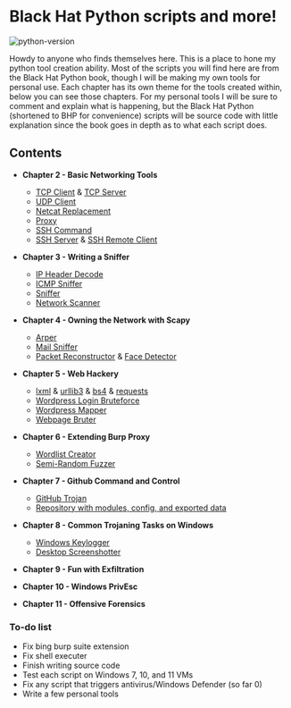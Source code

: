 # Black Hat Python scripts and more!

![python-version](https://github.com/edoardottt/images/blob/main/black-hat-python-code/python-version.svg)

Howdy to anyone who finds themselves here. This is a place to hone my python tool creation ability. Most of the scripts you will find here are from the Black Hat Python book, though I will be making my own tools for personal use. Each chapter has its own theme for the tools created within, below you can see those chapters. For my personal tools I will be sure to comment and explain what is happening, but the Black Hat Python (shortened to BHP for convenience) scripts will be source code with little explanation since the book goes in depth as to what each script does. 

## Contents

 -  **Chapter 2 - Basic Networking Tools**
  
    - [TCP Client](https://github.com/DougRaccoon/blackhatpython/blob/main/chapter2/tcp_client.py) & [TCP Server](https://github.com/DougRaccoon/blackhatpython/blob/main/chapter2/tcp_server.py)
    - [UDP Client](https://github.com/DougRaccoon/blackhatpython/blob/main/chapter2/udp_client.py)
    - [Netcat Replacement](https://github.com/DougRaccoon/blackhatpython/blob/main/chapter2/netraccoon.py)
    - [Proxy](https://github.com/DougRaccoon/blackhatpython/blob/main/chapter2/proxy.py)
    - [SSH Command](https://github.com/DougRaccoon/blackhatpython/blob/main/chapter2/ssh_cmd.py)
    - [SSH Server](https://github.com/DougRaccoon/blackhatpython/blob/main/chapter2/ssh_server.py) & [SSH Remote Client](https://github.com/DougRaccoon/blackhatpython/blob/main/chapter2/ssh_rcmd.py)
  
 -  **Chapter 3 - Writing a Sniffer**
  
    - [IP Header Decode](https://github.com/DougRaccoon/blackhatpython/blob/main/chapter3/sniffer_ip_header_decode.py)
    - [ICMP Sniffer](https://github.com/DougRaccoon/blackhatpython/blob/main/chapter3/sniffer_with_icmp.py)
    - [Sniffer](https://github.com/DougRaccoon/blackhatpython/blob/main/chapter3/sniffer.py)
    - [Network Scanner](https://github.com/DougRaccoon/blackhatpython/blob/main/chapter3/scanner.py)
  
 -  **Chapter 4 - Owning the Network with Scapy**
  
    - [Arper](https://github.com/DougRaccoon/blackhatpython/blob/main/chapter4/arper.py)
    - [Mail Sniffer](https://github.com/DougRaccoon/blackhatpython/blob/main/chapter4/mail_sniffer.py)
    - [Packet Reconstructor](https://github.com/DougRaccoon/blackhatpython/blob/main/chapter4/recapper.py) & [Face Detector](https://github.com/DougRaccoon/blackhatpython/blob/main/chapter4/detector.py)
  
 -  **Chapter 5 - Web Hackery**
  
    - [lxml](https://github.com/DougRaccoon/blackhatpython/blob/main/chapter5/lxmltest.py) & [urllib3](https://github.com/DougRaccoon/blackhatpython/blob/main/chapter5/urllib3test.py) & [bs4](https://github.com/DougRaccoon/blackhatpython/blob/main/chapter5/bs4test.py) & [requests](https://github.com/DougRaccoon/blackhatpython/blob/main/chapter5/requeststest.py)
    - [Wordpress Login Bruteforce](https://github.com/DougRaccoon/blackhatpython/blob/main/chapter5/wordpress_killer.py)
    - [Wordpress Mapper](https://github.com/DougRaccoon/blackhatpython/blob/main/chapter5/mapper.py)
    - [Webpage Bruter](https://github.com/DougRaccoon/blackhatpython/blob/main/chapter5/bruter.py)
  
 -  **Chapter 6 - Extending Burp Proxy**
  
    - [Wordlist Creator](https://github.com/DougRaccoon/blackhatpython/blob/main/chapter6/bhp_wordlist.py)
    - [Semi-Random Fuzzer](https://github.com/DougRaccoon/blackhatpython/blob/main/chapter6/bhp_fuzzer.py)
  
 -  **Chapter 7 - Github Command and Control**
  
    - [GitHub Trojan](https://github.com/DougRaccoon/blackhatpython/blob/main/chapter7/git_trojan.py)
    - [Repository with modules, config, and exported data](https://github.com/DougRaccoon/bhptrojan)
  
 -  **Chapter 8 - Common Trojaning Tasks on Windows**
  
    - [Windows Keylogger](https://github.com/DougRaccoon/blackhatpython/blob/main/chapter8/keylogger.py)
    - [Desktop Screenshotter](https://github.com/DougRaccoon/blackhatpython/blob/main/chapter8/screenshotter.py)
  
 -  **Chapter 9 - Fun with Exfiltration**
  
  
 -  **Chapter 10 - Windows PrivEsc**
  
  
 -  **Chapter 11 - Offensive Forensics**


### To-do list
 - Fix bing burp suite extension
 - Fix shell executer
 - Finish writing source code
 - Test each script on Windows 7, 10, and 11 VMs
 - Fix any script that triggers antivirus/Windows Defender (so far 0)
 - Write a few personal tools
